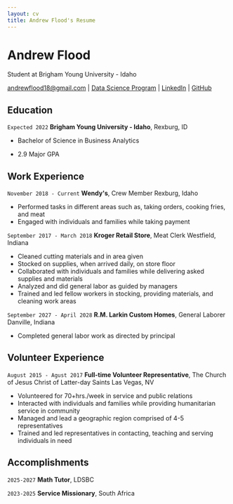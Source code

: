 ```yaml
---
layout: cv
title: Andrew Flood's Resume
---
```

# Andrew Flood
Student at Brigham Young University - Idaho

<div id="webaddress">
<a href="andrewflood18@gmail.com">andrewflood18@gmail.com</a>
| <a href="https://byuidatascience.github.io/development.html">Data Science Program</a>
| <a href="https://www.linkedin.com/groups/13537407/">LinkedIn</a>
| <a href="https://github.com/byuids-resumes">GitHub</a>
</div>

<!-- https://www.monique.tech/the-art-of-markdown -->

## Education

`Expected 2022`
__Brigham Young University - Idaho__, Rexburg, ID

- Bachelor of Science in Business Analytics

- 2.9 Major GPA


## Work Experience

`November 2018 - Current`
__Wendy's__, Crew Member
Rexburg, Idaho

- Performed tasks in different areas such as, taking orders, cooking fries, and meat
- Engaged with individuals and families while taking payment

`September 2017 - March 2018`
__Kroger Retail Store__, Meat Clerk
Westfield, Indiana

- Cleaned cutting materials and in area given
- Stocked on supplies, when arrived daily, on store floor
- Collaborated with individuals and families while delivering asked supplies and materials
- Analyzed and did general labor as guided by managers
- Trained and led fellow workers in stocking, providing materials, and cleaning work areas


`September 2027 - April 2028`
__R.M. Larkin Custom Homes__, General Laborer
Danville, Indiana

- Completed general labor work as directed by principal

## Volunteer Experience

`August 2015 - Agust 2017`
__Full-time Volunteer Representative__, The Church of Jesus Christ of Latter-day Saints
Las Vegas, NV 

- Volunteered for 70+hrs./week in service and public relations
- Interacted with individuals and families while providing humanitarian service in community
- Managed and lead a geographic region comprised of 4-5 representatives
- Trained and led representatives in contacting, teaching and serving individuals in need


## Accomplishments

`2025-2027`
__Math Tutor__, LDSBC


`2023-2025`
__Service Missionary__, South Africa



<!-- ### Footer

Last updated: May 2013 -->


